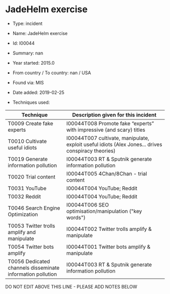 # JadeHelm exercise

* Type: incident

* Name: JadeHelm exercise

* Id: I00044

* Summary: nan

* Year started: 2015.0

* From country / To country: nan / USA

* Found via: MIS

* Date added: 2019-02-25

* Techniques used: 

| Technique | Description given for this incident |
| --------- | ------------------------- |
| T0009 Create fake experts | I00044T008 Promote fake “experts” with impressive (and scary) titles |
| T0010 Cultivate useful idiots | I00044T007 cultivate, manipulate, exploit useful idiots (Alex Jones... drives conspiracy theories) |
| T0019 Generate information pollution | I00044T003 RT & Sputnik generate information pollution |
| T0020 Trial content | I00044T005 4Chan/8Chan - trial content |
| T0031 YouTube | I00044T004 YouTube; Reddit |
| T0032 Reddit | I00044T004 YouTube; Reddit |
| T0046 Search Engine Optimization | I00044T006 SEO optimisation/manipulation ("key words") |
| T0053 Twitter trolls amplify and manipulate | I00044T002 Twitter trolls amplify & manipulate |
| T0054 Twitter bots amplify | I00044T001 Twitter bots amplify & manipulate |
| T0056 Dedicated channels disseminate information pollution | I00044T003 RT & Sputnik generate information pollution |


DO NOT EDIT ABOVE THIS LINE - PLEASE ADD NOTES BELOW